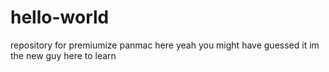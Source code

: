 # hello-world
repository for premiumize
panmac here yeah you might have guessed it im the new guy here to learn
